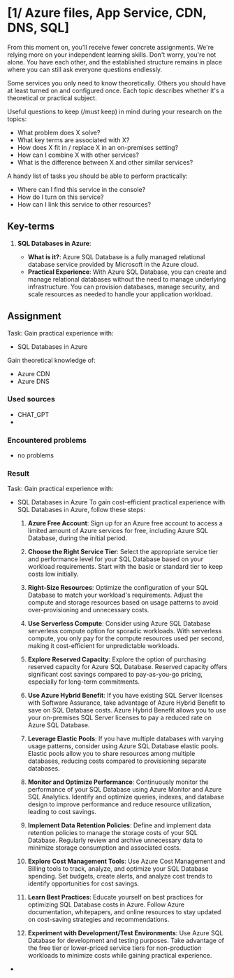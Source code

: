 # [1/ Azure files, App Service, CDN, DNS, SQL]

From this moment on, you'll receive fewer concrete assignments. We're relying more on your independent learning skills. Don't worry, you're not alone. You have each other, and the established structure remains in place where you can still ask everyone questions endlessly.

Some services you only need to know theoretically. Others you should have at least turned on and configured once. Each topic describes whether it's a theoretical or practical subject.

Useful questions to keep (/must keep) in mind during your research on the topics:

- What problem does X solve?
- What key terms are associated with X?
- How does X fit in / replace X in an on-premises setting?
- How can I combine X with other services?
- What is the difference between X and other similar services?

A handy list of tasks you should be able to perform practically:

- Where can I find this service in the console?
- How do I turn on this service?
- How can I link this service to other resources?

## Key-terms

1. **SQL Databases in Azure**:
   
   - **What is it?**: Azure SQL Database is a fully managed relational database service provided by Microsoft in the Azure cloud.
   - **Practical Experience**: With Azure SQL Database, you can create and manage relational databases without the need to manage underlying infrastructure. You can provision databases, manage security, and scale resources as needed to handle your application workload.

## Assignment

Task:
Gain practical experience with:

- SQL Databases in Azure

Gain theoretical knowledge of:

- Azure CDN
- Azure DNS

### Used sources

- CHAT_GPT
- 

### Encountered problems

- no problems

### Result

Task:
Gain practical experience with:

- SQL Databases in Azure
  To gain cost-efficient practical experience with SQL Databases in Azure, follow these steps:
  
  1. **Azure Free Account**: Sign up for an Azure free account to access a limited amount of Azure services for free, including Azure SQL Database, during the initial period.
  
  2. **Choose the Right Service Tier**: Select the appropriate service tier and performance level for your SQL Database based on your workload requirements. Start with the basic or standard tier to keep costs low initially.
  
  3. **Right-Size Resources**: Optimize the configuration of your SQL Database to match your workload's requirements. Adjust the compute and storage resources based on usage patterns to avoid over-provisioning and unnecessary costs.
  
  4. **Use Serverless Compute**: Consider using Azure SQL Database serverless compute option for sporadic workloads. With serverless compute, you only pay for the compute resources used per second, making it cost-efficient for unpredictable workloads.
  
  5. **Explore Reserved Capacity**: Explore the option of purchasing reserved capacity for Azure SQL Database. Reserved capacity offers significant cost savings compared to pay-as-you-go pricing, especially for long-term commitments.
  
  6. **Use Azure Hybrid Benefit**: If you have existing SQL Server licenses with Software Assurance, take advantage of Azure Hybrid Benefit to save on SQL Database costs. Azure Hybrid Benefit allows you to use your on-premises SQL Server licenses to pay a reduced rate on Azure SQL Database.
  
  7. **Leverage Elastic Pools**: If you have multiple databases with varying usage patterns, consider using Azure SQL Database elastic pools. Elastic pools allow you to share resources among multiple databases, reducing costs compared to provisioning separate databases.
  
  8. **Monitor and Optimize Performance**: Continuously monitor the performance of your SQL Database using Azure Monitor and Azure SQL Analytics. Identify and optimize queries, indexes, and database design to improve performance and reduce resource utilization, leading to cost savings.
  
  9. **Implement Data Retention Policies**: Define and implement data retention policies to manage the storage costs of your SQL Database. Regularly review and archive unnecessary data to minimize storage consumption and associated costs.
  
  10. **Explore Cost Management Tools**: Use Azure Cost Management and Billing tools to track, analyze, and optimize your SQL Database spending. Set budgets, create alerts, and analyze cost trends to identify opportunities for cost savings.
  
  11. **Learn Best Practices**: Educate yourself on best practices for optimizing SQL Database costs in Azure. Follow Azure documentation, whitepapers, and online resources to stay updated on cost-saving strategies and recommendations.
  
  12. **Experiment with Development/Test Environments**: Use Azure SQL Database for development and testing purposes. Take advantage of the free tier or lower-priced service tiers for non-production workloads to minimize costs while gaining practical experience.

- 